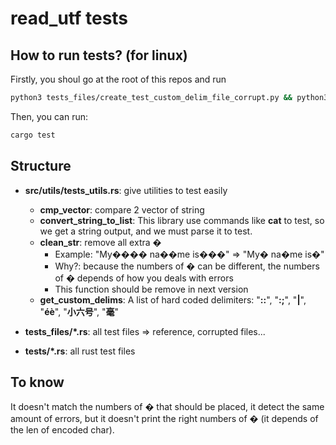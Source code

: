 # read_utf tests

## How to run tests? (for linux)

Firstly, you shoul go at the root of this repos and run
```sh
python3 tests_files/create_test_custom_delim_file_corrupt.py && python3 tests_files/create_test_custom_delim_file.py
```

Then, you can run:
```sh
cargo test
```

## Structure

- **src/utils/tests_utils.rs**: give utilities to test easily
    - **cmp_vector**: compare 2 vector of string
    - **convert_string_to_list**: This library use commands like **cat** to test, so we get a string output, and we must parse it to test.
    - **clean_str**: remove all extra �
        - Example: "My���� na��me is���" => "My� na�me is�"
        - Why?: because the numbers of � can be different, the numbers of � depends of how you deals with errors
        - This function should be remove in next version
    - **get_custom_delims**: A list of hard coded delimiters: "**::**", "**:;**", "**|**", "**éè**", "**小六号**", "**毫**"

- **tests_files/\*.rs**: all test files => reference, corrupted files...

- **tests/\*.rs**: all rust test files

## To know

It doesn't match the numbers of � that should be placed, it detect the same amount of errors, but it doesn't print the right numbers of � (it depends of the len of encoded char).